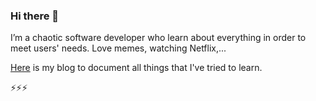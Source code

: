 ### Hi there 👋

I’m a chaotic software developer who learn about everything in order to meet users' needs. Love memes, watching Netflix,...

[Here](https://www.caseyho.dev) is my blog to document all things that I've tried to learn.

⚡⚡⚡

<!--
**iosum/iosum** is a ✨ _special_ ✨ repository because its `README.md` (this file) appears on your GitHub profile.

Here are some ideas to get you started:

- 🔭 I’m currently working on ...
- 🌱 I’m currently learning ...
- 👯 I’m looking to collaborate on ...
- 🤔 I’m looking for help with ...
- 💬 Ask me about ...
- 📫 How to reach me: ...
- 😄 Pronouns: ...
- ⚡ Fun fact: ...
-->

